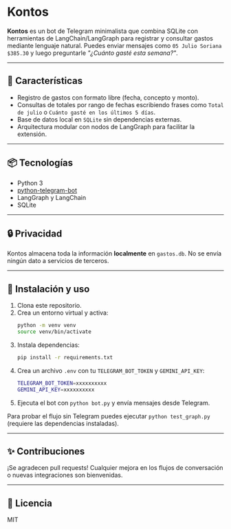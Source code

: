 # Kontos

**Kontos** es un bot de Telegram minimalista que combina SQLite con herramientas de LangChain/LangGraph para registrar y consultar gastos mediante lenguaje natural. Puedes enviar mensajes como `05 Julio Soriana $385.30` y luego preguntarle *"¿Cuánto gasté esta semana?"*.

---

## 🚀 Características

- Registro de gastos con formato libre (fecha, concepto y monto).
- Consultas de totales por rango de fechas escribiendo frases como `Total de julio` o `Cuánto gasté en los últimos 5 días`.
- Base de datos local en `SQLite` sin dependencias externas.
- Arquitectura modular con nodos de LangGraph para facilitar la extensión.

---

## 📦 Tecnologías

- Python 3
- [python-telegram-bot](https://github.com/python-telegram-bot/python-telegram-bot)
- LangGraph y LangChain
- SQLite

---

## 🔒 Privacidad

Kontos almacena toda la información **localmente** en `gastos.db`. No se envía ningún dato a servicios de terceros.

---

## 📌 Instalación y uso

1. Clona este repositorio.
2. Crea un entorno virtual y activa:
   ```bash
   python -m venv venv
   source venv/bin/activate
   ```
3. Instala dependencias:
   ```bash
   pip install -r requirements.txt
   ```
4. Crea un archivo `.env` con tu `TELEGRAM_BOT_TOKEN` y `GEMINI_API_KEY`:
   ```bash
   TELEGRAM_BOT_TOKEN=xxxxxxxxxx
   GEMINI_API_KEY=xxxxxxxxxx
   ```
5. Ejecuta el bot con `python bot.py` y envía mensajes desde Telegram.

Para probar el flujo sin Telegram puedes ejecutar `python test_graph.py` (requiere las dependencias instaladas).

---

## ✨ Contribuciones

¡Se agradecen pull requests! Cualquier mejora en los flujos de conversación o nuevas integraciones son bienvenidas.

---

## 📜 Licencia

MIT
